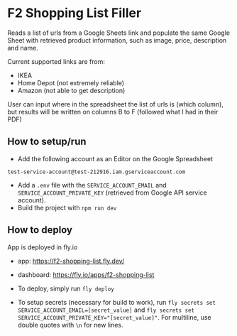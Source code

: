 # F2 Shopping List Filler

Reads a list of urls from a Google Sheets link and populate the same Google Sheet with retrieved product information, such as image, price, description and name.

Current supported links are from:
- IKEA
- Home Depot (not extremely reliable)
- Amazon (not able to get description)

User can input where in the spreadsheet the list of urls is (which column), but results will be written on columns B to F (followed what I had in their PDF)

## How to setup/run
- Add the following account as an Editor on the Google Spreadsheet
```
test-service-account@test-212916.iam.gserviceaccount.com
```

- Add a `.env` file with the `SERVICE_ACCOUNT_EMAIL` and `SERVICE_ACCOUNT_PRIVATE_KEY` (retrieved from Google API service account).
- Build the project with `npm run dev`

## How to deploy
App is deployed in fly.io
- app: https://f2-shopping-list.fly.dev/
- dashboard: https://fly.io/apps/f2-shopping-list

- To deploy, simply run `fly deploy`
- To setup secrets (necessary for build to work), run `fly secrets set SERVICE_ACCOUNT_EMAIL=[secret_value]` and `fly secrets set SERVICE_ACCOUNT_PRIVATE_KEY="[secret_value]"`. For multiline, use double quotes with `\n` for new lines.